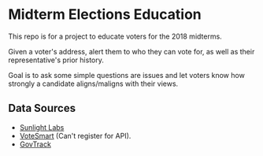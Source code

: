 # Midterm Elections Education

This repo is for a project to educate voters for the 2018 midterms.

Given a voter's address, alert them to who they can vote for, as well
as their representative's prior history.

Goal is to ask some simple questions are issues and let voters know
how strongly a candidate aligns/maligns with their views.

## Data Sources
- [Sunlight Labs](https://sunlightlabs.github.io)
- [VoteSmart](https://votesmart.org) (Can't register for API).
- [GovTrack](https://www.govtrack.us/developers)
